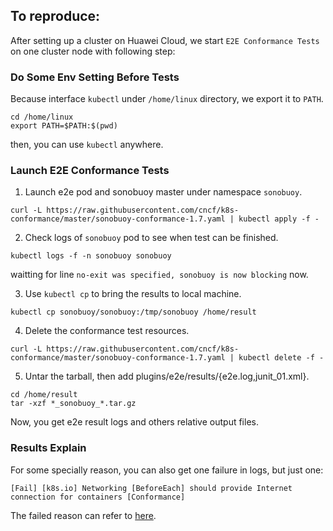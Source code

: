 ## To reproduce:

After setting up a cluster on Huawei Cloud, we start `E2E Conformance Tests` on one cluster node with following step:

### Do Some Env Setting Before Tests 

Because interface `kubectl` under `/home/linux` directory, we export it to `PATH`.

 ```shell
 cd /home/linux
 export PATH=$PATH:$(pwd)
 ```
 
 then, you can use `kubectl` anywhere.
 
### Launch E2E Conformance Tests

1. Launch e2e pod and sonobuoy master under namespace `sonobuoy`.

 ```shell
 curl -L https://raw.githubusercontent.com/cncf/k8s-conformance/master/sonobuoy-conformance-1.7.yaml | kubectl apply -f -
 ```
 
2. Check logs of `sonobuoy` pod to see when test can be finished.
 
 ```shell
 kubectl logs -f -n sonobuoy sonobuoy
 ```
 
 waitting for line `no-exit was specified, sonobuoy is now blocking` now.
 
3. Use `kubectl cp` to bring the results to local machine.

 ```shell
 kubectl cp sonobuoy/sonobuoy:/tmp/sonobuoy /home/result
 ```
 
4. Delete the conformance test resources.
 
 ```shell
 curl -L https://raw.githubusercontent.com/cncf/k8s-conformance/master/sonobuoy-conformance-1.7.yaml | kubectl delete -f -
 ```
 
5. Untar the tarball, then add plugins/e2e/results/{e2e.log,junit_01.xml}.
 
 ```shell
 cd /home/result
 tar -xzf *_sonobuoy_*.tar.gz
 ```
 
 Now, you get e2e result logs and others relative output files.
 
 ### Results Explain
 
 For some specially reason, you can also get one failure in logs, but just one:
 
 `[Fail] [k8s.io] Networking [BeforeEach] should provide Internet connection for containers [Conformance]`
 
 The failed reason can refer to [here](https://github.com/cncf/k8s-conformance/issues/27).
 

